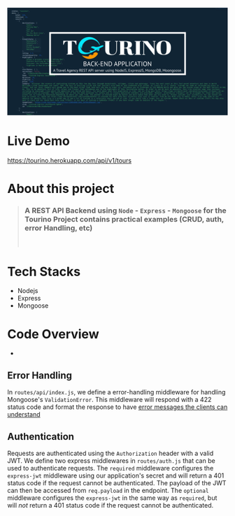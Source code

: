 ![](Tourino-banner-back-end.png)

# Live Demo

https://tourino.herokuapp.com/api/v1/tours

# About this project

> ### A REST API Backend using `Node` - `Express` - `Mongoose` for the Tourino Project contains practical examples (CRUD, auth, error Handling, etc)
>
> <br />

# Tech Stacks

- Nodejs
- Express
- Mongoose

# Code Overview

-

## Error Handling

In `routes/api/index.js`, we define a error-handling middleware for handling Mongoose's `ValidationError`. This middleware will respond with a 422 status code and format the response to have [error messages the clients can understand](https://github.com/gothinkster/realworld/blob/master/API.md#errors-and-status-codes)

## Authentication

Requests are authenticated using the `Authorization` header with a valid JWT. We define two express middlewares in `routes/auth.js` that can be used to authenticate requests. The `required` middleware configures the `express-jwt` middleware using our application's secret and will return a 401 status code if the request cannot be authenticated. The payload of the JWT can then be accessed from `req.payload` in the endpoint. The `optional` middleware configures the `express-jwt` in the same way as `required`, but will _not_ return a 401 status code if the request cannot be authenticated.

<br />

